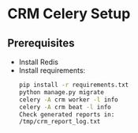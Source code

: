 # CRM Celery Setup

## Prerequisites
- Install Redis
- Install requirements:
  ```bash
  pip install -r requirements.txt
  python manage.py migrate
  celery -A crm worker -l info
  celery -A crm beat -l info
  Check generated reports in:
  /tmp/crm_report_log.txt